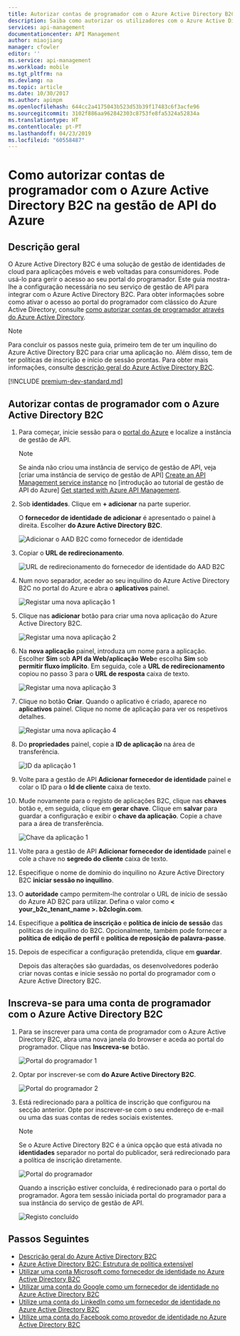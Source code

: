 ```yaml
---
title: Autorizar contas de programador com o Azure Active Directory B2C - gestão de API do Azure | Documentos da Microsoft
description: Saiba como autorizar os utilizadores com o Azure Active Directory B2C na gestão de API.
services: api-management
documentationcenter: API Management
author: miaojiang
manager: cfowler
editor: ''
ms.service: api-management
ms.workload: mobile
ms.tgt_pltfrm: na
ms.devlang: na
ms.topic: article
ms.date: 10/30/2017
ms.author: apimpm
ms.openlocfilehash: 644cc2a4175043b523d53b39f17483c6f3acfe96
ms.sourcegitcommit: 3102f886aa962842303c8753fe8fa5324a52834a
ms.translationtype: HT
ms.contentlocale: pt-PT
ms.lasthandoff: 04/23/2019
ms.locfileid: "60558487"
---
```

# <a name="how-to-authorize-developer-accounts-by-using-azure-active-directory-b2c-in-azure-api-management"></a>Como autorizar contas de programador com o Azure Active Directory B2C na gestão de API do Azure

## <a name="overview"></a>Descrição geral

O Azure Active Directory B2C é uma solução de gestão de identidades de cloud para aplicações móveis e web voltadas para consumidores. Pode usá-lo para gerir o acesso ao seu portal do programador. Este guia mostra-lhe a configuração necessária no seu serviço de gestão de API para integrar com o Azure Active Directory B2C. Para obter informações sobre como ativar o acesso ao portal do programador com clássico do Azure Active Directory, consulte [como autorizar contas de programador através do Azure Active Directory].

> [!NOTE]
> Para concluir os passos neste guia, primeiro tem de ter um inquilino do Azure Active Directory B2C para criar uma aplicação no. Além disso, tem de ter políticas de inscrição e início de sessão prontas. Para obter mais informações, consulte [descrição geral do Azure Active Directory B2C].

[!INCLUDE [premium-dev-standard.md](../../includes/api-management-availability-premium-dev-standard.md)]

## <a name="authorize-developer-accounts-by-using-azure-active-directory-b2c"></a>Autorizar contas de programador com o Azure Active Directory B2C

1. Para começar, inicie sessão para o [portal do Azure](https://portal.azure.com) e localize a instância de gestão de API.

   > [!NOTE]
   > Se ainda não criou uma instância de serviço de gestão de API, veja [criar uma instância de serviço de gestão de API] [ Create an API Management service instance] no [introdução ao tutorial de gestão de API do Azure] [Get started with Azure API Management].

2. Sob **identidades**. Clique em **+ adicionar** na parte superior.

   O **fornecedor de identidade de adicionar** é apresentado o painel à direita. Escolher **do Azure Active Directory B2C**.
    
   ![Adicionar o AAD B2C como fornecedor de identidade][api-management-howto-add-b2c-identity-provider]

3. Copiar o **URL de redirecionamento**.

   ![URL de redirecionamento do fornecedor de identidade do AAD B2C][api-management-howto-copy-b2c-identity-provider-redirect-url]

4. Num novo separador, aceder ao seu inquilino do Azure Active Directory B2C no portal do Azure e abra o **aplicativos** painel.

   ![Registar uma nova aplicação 1][api-management-howto-aad-b2c-portal-menu]

5. Clique nas **adicionar** botão para criar uma nova aplicação do Azure Active Directory B2C.

   ![Registar uma nova aplicação 2][api-management-howto-aad-b2c-add-button]

6. Na **nova aplicação** painel, introduza um nome para a aplicação. Escolher **Sim** sob **API da Web/aplicação Web**e escolha **Sim** sob **permitir fluxo implícito**. Em seguida, cole a **URL de redirecionamento** copiou no passo 3 para o **URL de resposta** caixa de texto.

   ![Registar uma nova aplicação 3][api-management-howto-aad-b2c-app-details]

7. Clique no botão **Criar**. Quando o aplicativo é criado, aparece no **aplicativos** painel. Clique no nome de aplicação para ver os respetivos detalhes.

   ![Registar uma nova aplicação 4][api-management-howto-aad-b2c-app-created]

8. Do **propriedades** painel, copie a **ID de aplicação** na área de transferência.

   ![ID da aplicação 1][api-management-howto-aad-b2c-app-id]

9. Volte para a gestão de API **Adicionar fornecedor de identidade** painel e colar o ID para o **Id de cliente** caixa de texto.
    
10. Mude novamente para o registo de aplicações B2C, clique nas **chaves** botão e, em seguida, clique em **gerar chave**. Clique em **salvar** para guardar a configuração e exibir o **chave da aplicação**. Copie a chave para a área de transferência.

    ![Chave da aplicação 1][api-management-howto-aad-b2c-app-key]

11. Volte para a gestão de API **Adicionar fornecedor de identidade** painel e cole a chave no **segredo do cliente** caixa de texto.
    
12. Especifique o nome de domínio do inquilino no Azure Active Directory B2C **iniciar sessão no inquilino**.

13. O **autoridade** campo permitem-lhe controlar o URL de início de sessão do Azure AD B2C para utilizar. Defina o valor como **< your_b2c_tenant_name >. b2clogin.com**.

14. Especifique a **política de inscrição** e **política de início de sessão** das políticas de inquilino do B2C. Opcionalmente, também pode fornecer a **política de edição de perfil** e **política de reposição de palavra-passe**.

15. Depois de especificar a configuração pretendida, clique em **guardar**.

    Depois das alterações são guardadas, os desenvolvedores poderão criar novas contas e inicie sessão no portal do programador com o Azure Active Directory B2C.

## <a name="sign-up-for-a-developer-account-by-using-azure-active-directory-b2c"></a>Inscreva-se para uma conta de programador com o Azure Active Directory B2C

1. Para se inscrever para uma conta de programador com o Azure Active Directory B2C, abra uma nova janela do browser e aceda ao portal do programador. Clique nas **Inscreva-se** botão.

   ![Portal do programador 1][api-management-howto-aad-b2c-dev-portal]

2. Optar por inscrever-se com **do Azure Active Directory B2C**.

   ![Portal do programador 2][api-management-howto-aad-b2c-dev-portal-b2c-button]

3. Está redirecionado para a política de inscrição que configurou na secção anterior. Opte por inscrever-se com o seu endereço de e-mail ou uma das suas contas de redes sociais existentes.

   > [!NOTE]
   > Se o Azure Active Directory B2C é a única opção que está ativada no **identidades** separador no portal do publicador, será redirecionado para a política de inscrição diretamente.

   ![Portal do programador][api-management-howto-aad-b2c-dev-portal-b2c-options]

   Quando a inscrição estiver concluída, é redirecionado para o portal do programador. Agora tem sessão iniciada portal do programador para a sua instância do serviço de gestão de API.

    ![Registo concluído][api-management-registration-complete]

## <a name="next-steps"></a>Passos Seguintes

*  [Descrição geral do Azure Active Directory B2C]
*  [Azure Active Directory B2C: Estrutura de política extensível]
*  [Utilizar uma conta Microsoft como fornecedor de identidade no Azure Active Directory B2C]
*  [Utilizar uma conta do Google como um fornecedor de identidade no Azure Active Directory B2C]
*  [Utilize uma conta do LinkedIn como um fornecedor de identidade no Azure Active Directory B2C]
*  [Utilize uma conta do Facebook como provedor de identidade no Azure Active Directory B2C]



[api-management-howto-add-b2c-identity-provider]: ./media/api-management-howto-aad-b2c/api-management-add-b2c-identity-provider.PNG
[api-management-howto-copy-b2c-identity-provider-redirect-url]: ./media/api-management-howto-aad-b2c/api-management-b2c-identity-provider-redirect-url.PNG
[api-management-howto-aad-b2c-portal-menu]: ./media/api-management-howto-aad-b2c/api-management-b2c-portal-menu.PNG
[api-management-howto-aad-b2c-add-button]: ./media/api-management-howto-aad-b2c/api-management-b2c-add-button.PNG
[api-management-howto-aad-b2c-app-details]: ./media/api-management-howto-aad-b2c/api-management-b2c-app-details.PNG
[api-management-howto-aad-b2c-app-created]: ./media/api-management-howto-aad-b2c/api-management-b2c-app-created.PNG
[api-management-howto-aad-b2c-app-id]: ./media/api-management-howto-aad-b2c/api-management-b2c-app-id.PNG
[api-management-howto-aad-b2c-client-id]: ./media/api-management-howto-aad-b2c/api-management-b2c-client-id.PNG
[api-management-howto-aad-b2c-app-key]: ./media/api-management-howto-aad-b2c/api-management-b2c-app-key.PNG
[api-management-howto-aad-b2c-app-key-saved]: ./media/api-management-howto-aad-b2c/api-management-b2c-app-key-saved.PNG
[api-management-howto-aad-b2c-client-secret]: ./media/api-management-howto-aad-b2c/api-management-b2c-client-secret.PNG
[api-management-howto-aad-b2c-allowed-tenant]: ./media/api-management-howto-aad-b2c/api-management-b2c-allowed-tenant.PNG
[api-management-howto-aad-b2c-policies]: ./media/api-management-howto-aad-b2c/api-management-b2c-policies.PNG
[api-management-howto-aad-b2c-dev-portal]: ./media/api-management-howto-aad-b2c/api-management-b2c-dev-portal.PNG
[api-management-howto-aad-b2c-dev-portal-b2c-button]: ./media/api-management-howto-aad-b2c/api-management-b2c-dev-portal-b2c-button.PNG
[api-management-howto-aad-b2c-dev-portal-b2c-options]: ./media/api-management-howto-aad-b2c/api-management-b2c-dev-portal-b2c-options.PNG
[api-management-complete-registration]: ./media/api-management-howto-aad/api-management-complete-registration.PNG
[api-management-registration-complete]: ./media/api-management-howto-aad/api-management-registration-complete.png

[api-management-management-console]: ./media/api-management-howto-aad/api-management-management-console.png
[api-management-security-external-identities]: ./media/api-management-howto-aad/api-management-b2c-security-tab.png
[api-management-security-aad-new]: ./media/api-management-howto-aad/api-management-security-aad-new.png
[api-management-new-aad-application-menu]: ./media/api-management-howto-aad/api-management-new-aad-application-menu.png
[api-management-new-aad-application-1]: ./media/api-management-howto-aad/api-management-new-aad-application-1.png
[api-management-new-aad-application-2]: ./media/api-management-howto-aad/api-management-new-aad-application-2.png
[api-management-new-aad-app-created]: ./media/api-management-howto-aad/api-management-new-aad-app-created.png
[api-management-aad-app-permissions]: ./media/api-management-howto-aad/api-management-aad-app-permissions.png
[api-management-aad-app-client-id]: ./media/api-management-howto-aad/api-management-aad-app-client-id.png
[api-management-client-id]: ./media/api-management-howto-aad/api-management-client-id.png
[api-management-aad-key-before-save]: ./media/api-management-howto-aad/api-management-aad-key-before-save.png
[api-management-aad-key-after-save]: ./media/api-management-howto-aad/api-management-aad-key-after-save.png
[api-management-client-secret]: ./media/api-management-howto-aad/api-management-client-secret.png
[api-management-client-allowed-tenants]: ./media/api-management-howto-aad/api-management-client-allowed-tenants.png
[api-management-client-allowed-tenants-save]: ./media/api-management-howto-aad/api-management-client-allowed-tenants-save.png
[api-management-aad-delegated-permissions]: ./media/api-management-howto-aad/api-management-aad-delegated-permissions.png
[api-management-dev-portal-signin]: ./media/api-management-howto-aad/api-management-dev-portal-signin.png
[api-management-aad-signin]: ./media/api-management-howto-aad/api-management-aad-signin.png
[api-management-aad-app-multi-tenant]: ./media/api-management-howto-aad/api-management-aad-app-multi-tenant.png
[api-management-aad-reply-url]: ./media/api-management-howto-aad/api-management-aad-reply-url.png
[api-management-permissions-form]: ./media/api-management-howto-aad/api-management-permissions-form.png
[api-management-configure-product]: ./media/api-management-howto-aad/api-management-configure-product.png
[api-management-add-groups]: ./media/api-management-howto-aad/api-management-add-groups.png
[api-management-select-group]: ./media/api-management-howto-aad/api-management-select-group.png
[api-management-aad-groups-list]: ./media/api-management-howto-aad/api-management-aad-groups-list.png
[api-management-aad-group-added]: ./media/api-management-howto-aad/api-management-aad-group-added.png
[api-management-groups]: ./media/api-management-howto-aad/api-management-groups.png
[api-management-edit-group]: ./media/api-management-howto-aad/api-management-edit-group.png

[How to add operations to an API]: api-management-howto-add-operations.md
[How to add and publish a product]: api-management-howto-add-products.md
[Monitoring and analytics]: api-management-monitoring.md
[Add APIs to a product]: api-management-howto-add-products.md#add-apis
[Publish a product]: api-management-howto-add-products.md#publish-product
[Get started with Azure API Management]: get-started-create-service-instance.md
[API Management policy reference]: api-management-policy-reference.md
[Caching policies]: api-management-policy-reference.md#caching-policies
[Create an API Management service instance]: get-started-create-service-instance.md

[https://oauth.net/2/]: https://oauth.net/2/
[WebApp-GraphAPI-DotNet]: https://github.com/AzureADSamples/WebApp-GraphAPI-DotNet
[Accessing the Graph API]: https://msdn.microsoft.com/library/azure/dn132599.aspx#BKMK_Graph
[Descrição geral do Azure Active Directory B2C]: https://docs.microsoft.com/azure/active-directory-b2c/active-directory-b2c-overview
[Como autorizar contas de programador através do Azure Active Directory]: https://docs.microsoft.com/azure/api-management/api-management-howto-aad
[Azure Active Directory B2C: Estrutura de política extensível]: https://docs.microsoft.com/azure/active-directory-b2c/active-directory-b2c-reference-policies
[Utilizar uma conta Microsoft como fornecedor de identidade no Azure Active Directory B2C]: https://docs.microsoft.com/azure/active-directory-b2c/active-directory-b2c-setup-msa-app
[Utilizar uma conta do Google como um fornecedor de identidade no Azure Active Directory B2C]: https://docs.microsoft.com/azure/active-directory-b2c/active-directory-b2c-setup-goog-app
[Utilize uma conta do Facebook como provedor de identidade no Azure Active Directory B2C]: https://docs.microsoft.com/azure/active-directory-b2c/active-directory-b2c-setup-fb-app
[Utilize uma conta do LinkedIn como um fornecedor de identidade no Azure Active Directory B2C]: https://docs.microsoft.com/azure/active-directory-b2c/active-directory-b2c-setup-li-app

[Prerequisites]: #prerequisites
[Configure an OAuth 2.0 authorization server in API Management]: #step1
[Configure an API to use OAuth 2.0 user authorization]: #step2
[Test the OAuth 2.0 user authorization in the Developer Portal]: #step3
[Next steps]: #next-steps

[Log in to the Developer portal using an Azure Active Directory account]: #Log-in-to-the-Developer-portal-using-an-Azure-Active-Directory-account
